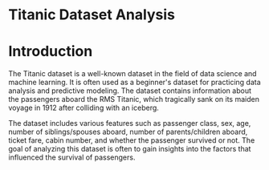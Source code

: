 
# Titanic Dataset Analysis
# Introduction
The Titanic dataset is a well-known dataset in the field of data science and machine learning. It is often used as a beginner's dataset for practicing data analysis and predictive modeling. The dataset contains information about the passengers aboard the RMS Titanic, which tragically sank on its maiden voyage in 1912 after colliding with an iceberg.

The dataset includes various features such as passenger class, sex, age, number of siblings/spouses aboard, number of parents/children aboard, ticket fare, cabin number, and whether the passenger survived or not. The goal of analyzing this dataset is often to gain insights into the factors that influenced the survival of passengers.
